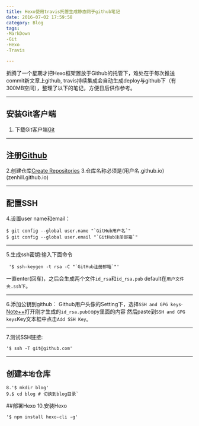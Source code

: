 ```yaml
---
title: Hexo使用travis托管生成静态网于github笔记
date: 2016-07-02 17:59:58
category: Blog
tags:
-MarkDown
-Git
-Hexo
-Travis

---
```

折腾了一个星期才把Hexo框架置放于Github的托管下，难处在于每次推送commit新文章上github,
travis持续集成会自动生成deploy与github下（有300MB空间），整理了以下的笔记，方便日后供作参考。
<!-- more -->
---

## 安装Git客户端
1. 下载Git客户端[Git](https://git-scm.com/)

---
## 注册[Github](https://github.com/)
2.创建仓库[Create Repositories](https://github.com/new)
3.仓库名称必须是(用户名.github.io)(zenhill.github.io)

---
## 配置SSH
4.设置user name和email：
```Git
$ git config --global user.name "`GitHub用户名`"
$ git config --global user.email "`GitHub注册邮箱`"
```
---
 5.生成ssh密钥:输入下面命令
```Git
 '$ ssh-keygen -t rsa -C "`GitHub注册邮箱`"'
```
 一直enter(回车)，之后会生成两个文件`id_rsa`和`id_rsa.pub`
 default在`用户文件夹.ssh下`。

---
 6.添加公钥到github：
 Github用户头像的Setting下，选择`SSH and GPG keys`·
 [Note++](https://notepad-plus-plus.org/)打开刚才生成的`id_rsa.pub`copy里面的内容
 然后paste到`SSH and GPG keys`Key文本框中点击`Add SSH Key`。

 ---
7.测试SSH链接:
```Git
'$ ssh -T git@github.com'
```
---
## 创建`本地`仓库
```Git
8.'$ mkdir blog'
9.$ cd blog # 切换到blog目录`
```
##部署Hexo
10.安装Hexo
```Git
'$ npm install hexo-cli -g'
```
